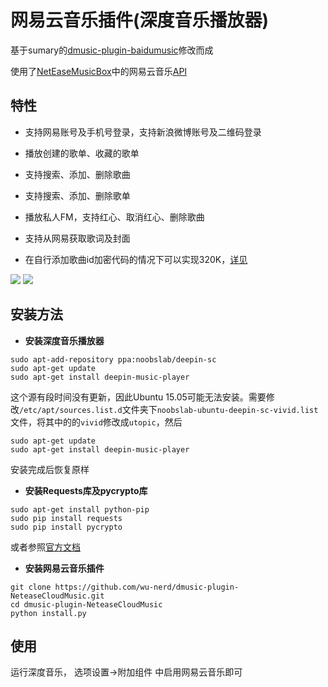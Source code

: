 网易云音乐插件(深度音乐播放器)
========================

基于sumary的[dmusic-plugin-baidumusic](https://github.com/sumary/dmusic-plugin-baidumusic)修改而成

使用了[NetEaseMusicBox](https://github.com/bluetomlee/NetEase-MusicBox)中的网易云音乐[API](https://github.com/bluetomlee/NetEase-MusicBox/blob/master/src/api.py)


特性
--------


- 支持网易账号及手机号登录，支持新浪微博账号及二维码登录

- 播放创建的歌单、收藏的歌单

- 支持搜索、添加、删除歌曲

- 支持搜索、添加、删除歌单

- 播放私人FM，支持红心、取消红心、删除歌曲

- 支持从网易获取歌词及封面

- 在自行添加歌曲id加密代码的情况下可以实现320K，[详见](https://github.com/wu-nerd/dmusic-plugin-NeteaseCloudMusic/issues/5#issuecomment-99753615)

![](https://raw.githubusercontent.com/wu-nerd/dmusic-plugin-NeteaseCloudMusic/master/neteasecloudmusic/images/screenshot006.png)
![](https://raw.githubusercontent.com/wu-nerd/dmusic-plugin-NeteaseCloudMusic/master/neteasecloudmusic/images/screenshot007.png)

安装方法
----------------------
- **安装深度音乐播放器**
```
sudo apt-add-repository ppa:noobslab/deepin-sc
sudo apt-get update
sudo apt-get install deepin-music-player
```
这个源有段时间没有更新，因此Ubuntu 15.05可能无法安装。需要修改`/etc/apt/sources.list.d`文件夹下`noobslab-ubuntu-deepin-sc-vivid.list`文件，将其中的的`vivid`修改成`utopic`，然后
```
sudo apt-get update
sudo apt-get install deepin-music-player
```

安装完成后恢复原样

- **安装Requests库及pycrypto库**
```
sudo apt-get install python-pip
sudo pip install requests
sudo pip install pycrypto
```
或者参照[官方文档](http://docs.python-requests.org/en/latest/user/install/#install)


- **安装网易云音乐插件**
```
git clone https://github.com/wu-nerd/dmusic-plugin-NeteaseCloudMusic.git
cd dmusic-plugin-NeteaseCloudMusic
python install.py
```

使用
----

运行深度音乐， 选项设置->附加组件 中启用网易云音乐即可
